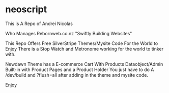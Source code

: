 # neoscript

This is A Repo of Andrei Nicolas

Who Manages
Rebornweb.co.nz "Swiftly Building Websites"


This Repo Offers Free SilverStripe Themes/Mysite Code For the World to Enjoy There is a Stop Watch 
and Metronome working for the world to tinker with.

Newdawn Theme has a E-commerce Cart With Products Dataobject/Admin Built-in with Product Pages and a Product Holder
You just have to do A /dev/build and ?flush=all after adding in the theme and mysite code.

Enjoy
